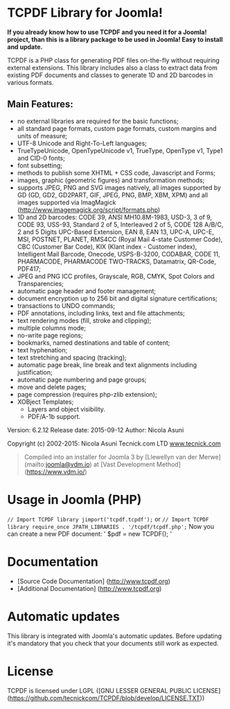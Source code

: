 # TCPDF Library for Joomla!

__If you already know how to use TCPDF and you need it for a Joomla! project, than this is a library package to be used in Joomla! Easy to install and update.__

TCPDF is a PHP class for generating PDF files on-the-fly without requiring external extensions.
This library includes also a class to extract data from existing PDF documents and classes to generate 1D and 2D barcodes in various formats.

## Main Features:
+ no external libraries are required for the basic functions;
+ all standard page formats, custom page formats, custom margins and units of measure;
+ UTF-8 Unicode and Right-To-Left languages;
+ TrueTypeUnicode, OpenTypeUnicode v1, TrueType, OpenType v1, Type1 and CID-0 fonts;
+ font subsetting;
+ methods to publish some XHTML + CSS code, Javascript and Forms;
+ images, graphic (geometric figures) and transformation methods;
+ supports JPEG, PNG and SVG images natively, all images supported by GD (GD, GD2, GD2PART, GIF, JPEG, PNG, BMP, XBM, XPM) and all images supported via ImagMagick (http://www.imagemagick.org/script/formats.php)
+ 1D and 2D barcodes: CODE 39, ANSI MH10.8M-1983, USD-3, 3 of 9, CODE 93, USS-93, Standard 2 of 5, Interleaved 2 of 5, CODE 128 A/B/C, 2 and 5 Digits UPC-Based Extension, EAN 8, EAN 13, UPC-A, UPC-E, MSI, POSTNET, PLANET, RMS4CC (Royal Mail 4-state Customer Code), CBC (Customer Bar Code), KIX (Klant index - Customer index), Intelligent Mail Barcode, Onecode, USPS-B-3200, CODABAR, CODE 11, PHARMACODE, PHARMACODE TWO-TRACKS, Datamatrix, QR-Code, PDF417;
+ JPEG and PNG ICC profiles, Grayscale, RGB, CMYK, Spot Colors and Transparencies;
+ automatic page header and footer management;
+ document encryption up to 256 bit and digital signature certifications;
+ transactions to UNDO commands;
+ PDF annotations, including links, text and file attachments;
+ text rendering modes (fill, stroke and clipping);
+ multiple columns mode;
+ no-write page regions;
+ bookmarks, named destinations and table of content;
+ text hyphenation;
+ text stretching and spacing (tracking);
+ automatic page break, line break and text alignments including justification;
+ automatic page numbering and page groups;
+ move and delete pages;
+ page compression (requires php-zlib extension);
+ XOBject Templates;
	* Layers and object visibility.
	* PDF/A-1b support.

Version: 6.2.12
Release date: 2015-09-12
Author:	Nicola Asuni

Copyright (c) 2002-2015:
	Nicola Asuni
	Tecnick.com LTD
	www.tecnick.com

> Compiled into an installer for Joomla 3 by [Llewellyn van der Merwe] (mailto:joomla@vdm.io) at [Vast Development Method] (https://www.vdm.io/)

# Usage in Joomla (PHP)
`
// Import TCPDF library
jimport('tcpdf.tcpdf');
`
or
`
// Import TCPDF library
require_once JPATH_LIBRARIES . '/tcpdf/tcpdf.php';
`
Now you can create a new PDF document:
'
$pdf = new TCPDF();
'

# Documentation
+ [Source Code Documentation] (http://www.tcpdf.org)
+ [Additional Documentation] (http://www.tcpdf.org)

# Automatic updates
This library is integrated with Joomla's automatic updates. Before updating it's mandatory that you check that your documents still work as expected.

# License
TCPDF is licensed under LGPL ([GNU LESSER GENERAL PUBLIC LICENSE] (https://github.com/tecnickcom/TCPDF/blob/develop/LICENSE.TXT))
